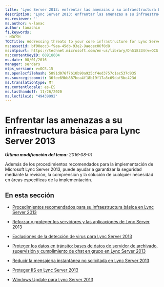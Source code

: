```yaml
---
title: 'Lync Server 2013: enfrentar las amenazas a su infraestructura básica'
description: 'Lync Server 2013: enfrentar las amenazas a su infraestructura básica.'
ms.reviewer: ''
ms.author: v-lanac
author: lanachin
f1.keywords:
- NOCSH
TOCTitle: Addressing threats to your core infrastructure for Lync Server 2013
ms:assetid: bf90ecc3-f9ea-45db-93e2-9aecec06f0d8
ms:mtpsurl: https://technet.microsoft.com/en-us/library/Dn518334(v=OCS.15)
ms:contentKeyID: 60918604
ms.date: 08/01/2016
manager: serdars
mtps_version: v=OCS.15
ms.openlocfilehash: 5891d076f7b10b90a925cf4ed3757c1ec537d935
ms.sourcegitcommit: 36fee89bb887bea4f18b19f17a8c69daf5bc423d
ms.translationtype: MT
ms.contentlocale: es-ES
ms.lasthandoff: 11/26/2020
ms.locfileid: "49439992"
---
```

# <a name="addressing-threats-to-your-core-infrastructure-for-lync-server-2013"></a>Enfrentar las amenazas a su infraestructura básica para Lync Server 2013

<div data-xmlns="http://www.w3.org/1999/xhtml">

<div class="topic" data-xmlns="http://www.w3.org/1999/xhtml" data-msxsl="urn:schemas-microsoft-com:xslt" data-cs="https://msdn.microsoft.com/">

<div data-asp="https://msdn2.microsoft.com/asp">



</div>

<div id="mainSection">

<div id="mainBody">

<span> </span>

_**Última modificación del tema:** 2016-08-01_

Además de los procedimientos recomendados para la implementación de Microsoft Lync Server 2013, puede ayudar a garantizar la seguridad mediante la revisión, la comprensión y la solución de cualquier necesidad en áreas específicas de la implementación.

<div>

## <a name="in-this-section"></a>En esta sección

  - [Procedimientos recomendados para su infraestructura básica en Lync Server 2013](lync-server-2013-best-practices-for-your-core-infrastructure.md)

  - [Reforzar y proteger los servidores y las aplicaciones de Lync Server 2013](lync-server-2013-hardening-and-protecting-servers-and-applications.md)

  - [Exclusiones de la detección de virus para Lync Server 2013](lync-server-2013-antivirus-scanning-exclusions.md)

  - [Proteger los datos en tránsito: bases de datos de servidor de archivado, supervisión y cumplimiento de chat en grupo en Lync Server 2013](lync-server-2013-protecting-data-in-transit-–-archiving-monitoring-group-chat-compliance-server-databases.md)

  - [Reducir la mensajería instantánea no solicitada en Lync Server 2013](lync-server-2013-reducing-unsolicited-im.md)

  - [Proteger IIS en Lync Server 2013](lync-server-2013-protecting-iis.md)

  - [Windows Update para Lync Server 2013](lync-server-2013-windows-update-for-lync-server.md)

</div>

</div>

<span> </span>

</div>

</div>

</div>

